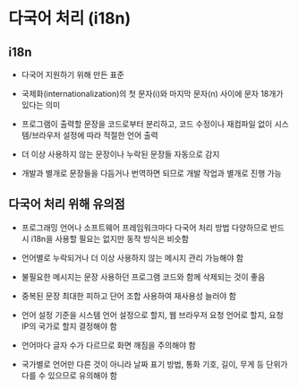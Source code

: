 # 다국어 처리 (i18n)

## i18n

- 다국어 지원하기 위해 만든 표준

- 국제화(internationalization)의 첫 문자(i)와 마지막 문자(n) 사이에 문자 18개가 있다는 의미

- 프로그램이 출력할 문장을 코드로부터 분리하고, 코드 수정이나 재컴파일 없이 시스템/브라우저 설정에 따라 적절한 언어 출력

- 더 이상 사용하지 않는 문장이나 누락된 문장들 자동으로 감지

- 개발과 별개로 문장들을 다듬거나 번역하면 되므로 개발 작업과 별개로 진행 가능

## 다국어 처리 위해 유의점

- 프로그래밍 언어나 소프트웨어 프레임워크마다 다국어 처리 방법 다양하므로 반드시 i18n을 사용할 필요는 없지만 동작 방식은 비슷함

- 언어별로 누락되거나 더 이상 사용하지 않는 메시지 관리 가능해야 함

- 불필요한 메시지는 문장 사용하던 프로그램 코드와 함께 삭제되는 것이 좋음

- 중복된 문장 최대한 피하고 단어 조합 사용하여 재사용성 늘러야 함

- 언어 설정 기준을 시스템 언어 설정으로 할지, 웹 브라우저 요청 언어로 할지, 요청 IP의 국가로 할지 결정해야 함

- 언어마다 글자 수가 다르므로 화면 깨짐을 주의해야 함

- 국가별로 언어만 다른 것이 아니라 날짜 표기 방법, 통화 기호, 길이, 무게 등 단위가 다를 수 있으므로 유의해야 함

